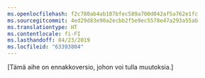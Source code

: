 ```yaml
---
ms.openlocfilehash: f2c780ab4ab187bfec589a700d042af5a762e1fc
ms.sourcegitcommit: 4ed29d83e90a2ecbb2f5e9ec5578e47a293a55ab
ms.translationtype: HT
ms.contentlocale: fi-FI
ms.lasthandoff: 04/23/2019
ms.locfileid: "63393804"
---
```

[Tämä aihe on ennakkoversio, johon voi tulla muutoksia.]